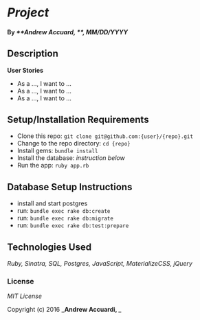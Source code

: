 # _Project_

#### By _**Andrew Accuard, **, MM/DD/YYYY_

## Description



**User Stories**

* As a ..., I want to ...
* As a ..., I want to ...
* As a ..., I want to ...

## Setup/Installation Requirements

* Clone this repo: `git clone git@github.com:{user}/{repo}.git`
* Change to the repo directory: `cd {repo}`
* Install gems: `bundle install`
* Install the database: *instruction below*
* Run the app: `ruby app.rb`

## Database Setup Instructions

* install and start postgres
* run: `bundle exec rake db:create`
* run: `bundle exec rake db:migrate`
* run: `bundle exec rake db:test:prepare`

## Technologies Used

_Ruby, Sinatra, SQL, Postgres, JavaScript, MaterializeCSS, jQuery_

### License

*MIT License*

Copyright (c) 2016 **_Andrew Accuardi, _**
